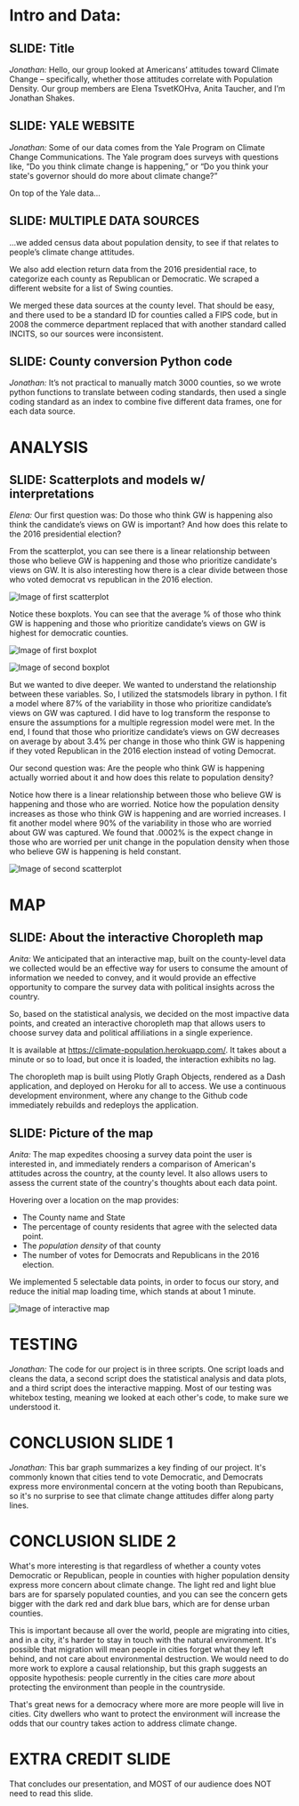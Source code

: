 # Intro and Data:
## SLIDE: Title 
*Jonathan:* Hello, our group looked at Americans’ attitudes toward Climate Change – specifically, whether those attitudes correlate with Population Density.  Our group members are Elena TsvetKOHva, Anita Taucher, and I’m Jonathan Shakes.

## SLIDE: YALE WEBSITE
*Jonathan:* Some of our data comes from the Yale Program on Climate Change Communications. The Yale program does surveys with questions like, “Do you think climate change is happening,” or “Do you think your state's governor should do more about climate change?” 

On top of the Yale data...

## SLIDE: MULTIPLE DATA SOURCES

...we added census data about population density, to see if that relates to people’s climate change attitudes.

We also add election return data from the 2016 presidential race, to categorize each county as Republican or Democratic. We scraped a different website for a list of Swing counties.  

We merged these data sources at the county level. That should be easy, and there used to be a standard ID for counties called a FIPS code, but in 2008 the commerce department replaced that with another standard called INCITS, so our sources were inconsistent.

## SLIDE: County conversion Python code
*Jonathan:* It’s not practical to manually match 3000 counties, so we wrote python functions to translate between coding standards, then used a single coding standard as an index to combine five different data frames, one for each data source.


# ANALYSIS
## SLIDE: Scatterplots and models w/ interpretations

*Elena:* Our first question was: Do those who think GW is happening also think the candidate’s views on GW is important? And how does this relate to the 2016 presidential election?

From the scatterplot, you can see there is a linear relationship between those who believe GW is happening and those who prioritize candidate's views on GW. It is also interesting how there is a clear divide between those who voted democrat vs republican in the 2016 election.  

![Image of first scatterplot](https://raw.githubusercontent.com/eltsvetk/CS5010_Project/main/scatterplot_CC_Political_Affiliation.png)

Notice these boxplots. You can see that the average % of those who think GW is happening and those who prioritize candidate’s views on GW is highest for democratic counties.

![Image of first boxplot](https://raw.githubusercontent.com/eltsvetk/CS5010_Project/main/boxplot1.png)

![Image of second boxplot](https://raw.githubusercontent.com/eltsvetk/CS5010_Project/main/boxplot2.png)

But we wanted to dive deeper. We wanted to understand the relationship between these variables. So, I utilized the statsmodels library in python. I fit a model where 87% of the variability in those who prioritize candidate’s views on GW was captured. I did have to log transform the response to ensure the assumptions for a multiple regression model were met. In the end, I found that those who prioritize candidate’s views on GW decreases on average by about 3.4% per change in those who think GW is happening if they voted Republican in the 2016 election instead of voting Democrat. 

Our second question was: Are the people who think GW is happening actually worried about it and how does this relate to population density?

Notice how there is a linear relationship between those who believe GW is happening and those who are worried. Notice how the population density increases as those who think GW is happening and are worried increases. I fit another model where 90% of the variability in those who are worried about GW was captured. We found that .0002% is the expect change in those who are worried per unit change in the population density when those who believe GW is happening is held constant. 

![Image of second scatterplot](https://raw.githubusercontent.com/eltsvetk/CS5010_Project/main/scatterplot_CC_PopDensity.png)

# MAP
## SLIDE: About the interactive Choropleth map

*Anita:* We anticipated that an interactive map, built on the county-level data we collected would be an effective way for users to consume the amount of information we needed to convey, and it would provide an effective opportunity to compare the survey data with political insights across the country.  

So, based on the statistical analysis, we decided on the most impactive data points, and created an interactive choropleth map that allows users to choose survey data and political affiliations in a single experience.

It is available at https://climate-population.herokuapp.com/.  It takes about a minute or so to load, but once it is loaded, the interaction exhibits no lag.

The choropleth map is built using Plotly Graph Objects, rendered as a Dash application, and deployed on Heroku for all to access.  We use a continuous development environment, where any change to the Github code immediately rebuilds and redeploys the application.

## SLIDE: Picture of the map

*Anita:* The map expedites choosing a survey data point the user is interested in, and immediately renders a comparison of American's attitudes across the country, at the county level.  It also allows users to assess the current state of the country's thoughts about each data point.

Hovering over a location on the map provides: 
*	The County name and State
*	The percentage of county residents that agree with the selected data point.
*	The *population density* of that county
*	The number of votes for Democrats and Republicans in the 2016 election.  

We implemented 5 selectable data points, in order to focus our story, and reduce the initial map loading time, which stands at about 1 minute.

![Image of interactive map](https://github.com/eltsvetk/CS5010_Project/blob/main/interactive-map/InteractiveMap-ScreenShot.png)

# TESTING 
*Jonathan:* The code for our project is in three scripts. One script loads and cleans the data, a second script does the statistical analysis and data plots, and a third script does the interactive mapping. Most of our testing was whitebox testing, meaning we looked at each other's code, to make sure we understood it. 

# CONCLUSION SLIDE 1
*Jonathan:* This bar graph summarizes a key finding of our project. It's commonly known that cities tend to vote Democratic, and Democrats express more environmental concern at the voting booth than Repubicans, so it's no surprise to see that climate change attitudes differ along party lines.

# CONCLUSION SLIDE 2

What's more interesting is that regardless of whether a county votes Democratic or Republican, people in counties with higher population density express more concern about climate change. The light red and light blue bars are for sparsely populated counties, and you can see the concern gets bigger with the dark red and dark blue bars, which are for dense urban counties.
 
This is important because all over the world, people are migrating into cities, and in a city, it's harder to stay in touch with the natural environment. It's possible that migration will mean people in cities forget what they left behind, and not care about environmental destruction.  We would need to do more work to explore a causal relationship, but this graph suggests an opposite hypothesis: people currently in the cities care *more* about protecting the environment than people in the countryside. 

That's great news for a democracy where more are more people will live in cities. City dwellers who want to protect the environment will increase the odds that our country takes action to address climate change.

# EXTRA CREDIT SLIDE

That concludes our presentation, and MOST of our audience does NOT need to read this slide.




